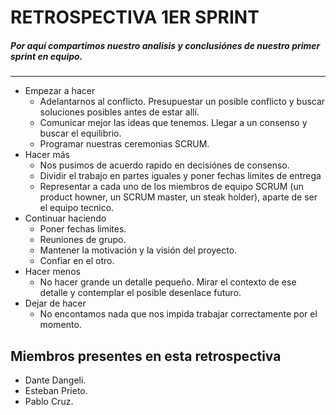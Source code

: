# RETROSPECTIVA 1ER SPRINT

##### Por aquí compartimos nuestro analisis y conclusiónes de nuestro primer sprint en equipo.

---------------
* Empezar a hacer
  * Adelantarnos al conflicto. Presupuestar un posible conflicto y buscar soluciones posibles antes de estar allí.
  * Comunicar mejor las ideas que tenemos. Llegar a un consenso y buscar el equilibrio.
  * Programar nuestras ceremonias SCRUM.
* Hacer más
  * Nos pusimos de acuerdo rapido en decisiónes de consenso.
  * Dividir el trabajo en partes iguales y poner fechas limites de entrega
  * Representar a cada uno de los miembros de equipo SCRUM (un product howner, un SCRUM master, un steak holder), aparte de ser el equipo tecnico.
* Continuar haciendo
    * Poner fechas limites.
    * Reuniones de grupo.
    * Mantener la motivación y la visión del proyecto.
    * Confiar en el otro.
* Hacer menos
    * No hacer grande un detalle pequeño. Mirar el contexto de ese detalle y contemplar el posible desenlace futuro.
* Dejar de hacer
    * No encontamos nada que nos impida trabajar correctamente por el momento.



Miembros presentes en esta retrospectiva
-------------------
* Dante Dangeli.
* Esteban Prieto.
* Pablo Cruz.